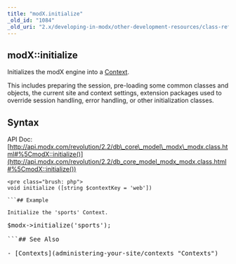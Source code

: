 ```yaml
---
title: "modX.initialize"
_old_id: "1084"
_old_uri: "2.x/developing-in-modx/other-development-resources/class-reference/modx/modx.initialize"
---
```


## modX::initialize

Initializes the modX engine into a [Context](administering-your-site/contexts "Contexts").

This includes preparing the session, pre-loading some common classes and objects, the current site and context settings, extension packages used to override session handling, error handling, or other initialization classes.

## Syntax

API Doc: [http://api.modx.com/revolution/2.2/db\_core\_model\_modx\_modx.class.html#%5CmodX::initialize()](http://api.modx.com/revolution/2.2/db_core_model_modx_modx.class.html#%5CmodX::initialize())

```
<pre class="brush: php">
void initialize ([string $contextKey = 'web'])

```## Example

Initialize the 'sports' Context.

```
<pre class="brush: php">
$modx->initialize('sports');

```## See Also

- [Contexts](administering-your-site/contexts "Contexts")